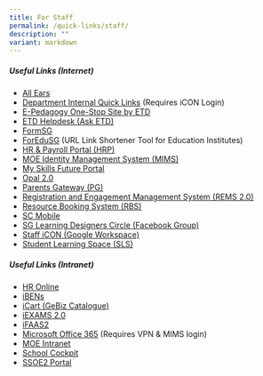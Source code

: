 ```yaml
---
title: For Staff
permalink: /quick-links/staff/
description: ""
variant: markdown
---
```

##### **Useful Links (Internet)**
* <a href="https://forms.moe.edu.sg/" target="_blank">All Ears</a>
* <a href="https://go.gov.sg/ypsdept" target="_blank">Department Internal Quick Links</a> (Requires iCON Login)
* <a href="https://go.gov.sg/eped-onestop" target="_blank">E-Pedagogy One-Stop Site by ETD</a>
* <a href="https://go.gov.sg/ETDhelpdesk" target="_blank">ETD Helpdesk (Ask ETD)</a>
* <a href="https://form.gov.sg/" target="_blank">FormSG</a>
* <a href="https://for.edu.sg" target="_blank">ForEduSG</a> (URL Link Shortener Tool for Education Institutes)
* <a href="https://www.hrp.gov.sg/" target="_blank">HR &amp; Payroll Portal (HRP)</a>
* <a href="https://portal.mims.moe.gov.sg/" target="_blank">MOE Identity Management System (MIMS)</a>
* <a href="https://www.myskillsfuture.gov.sg/content/student/en/secondary.html" target="_blank">My Skills Future Portal</a>
* <a href="https://opal2.moe.edu.sg/" target="_blank">Opal 2.0</a>
* <a href="https://pg.moe.edu.sg/" target="_blank">Parents Gateway (PG)</a>
* <a href="https://rems.moe.edu.sg/" target="_blank">Registration and Engagement Management System (REMS 2.0)</a>
* <a href="https://go.gov.sg/ypsrbs" target="_blank">Resource Booking System (RBS)</a>
* <a href="https://scmobile.moe.edu.sg/login" target="_blank">SC Mobile</a>
* <a href="https://www.facebook.com/groups/sglearningdesigners/" target="_blank">SG Learning Designers Circle (Facebook Group)</a>
* <a href="https://workspace.google.com/dashboard" target="_blank">Staff iCON (Google Workspace)</a>
* <a href="https://vle.learning.moe.edu.sg/login" target="_blank">Student Learning Space (SLS)</a>

##### **Useful Links (Intranet)**
* <a href="https://intranet.moe.gov.sg/hr_online/Pages/backup/redirect.aspx" target="_blank">HR Online</a>
* <a href="https://ibens.moe.gov.sg/rm" target="_blank">iBENs</a>
* <a href="https://intranet.moe.gov.sg/moeprocurement/Pages/iCart.aspx" target="_blank">iCart (GeBiz Catalogue)</a>
* <a href="https://iexams.seab.gov.sg/login" target="_blank">iEXAMS 2.0</a>
* <a href="https://ifaas2.moe.gov.sg/" target="_blank">iFAAS2</a>
* <a href="https://www.office.com/" target="_blank">Microsoft Office 365</a> (Requires VPN &amp; MIMS login)
* <a href="https://intranet.moe.gov.sg/Pages/Home.aspx" target="_blank">MOE Intranet</a>
* <a href="http://schoolcockpit.moe.gov.sg/" target="_blank">School Cockpit</a>
* <a href="https://ssoe2.moe.edu.sg/" target="_blank">SSOE2 Portal</a>